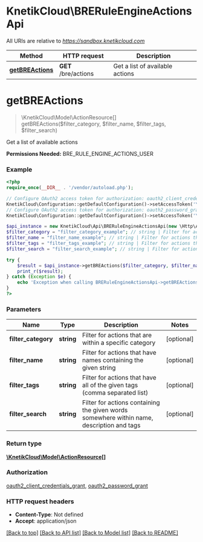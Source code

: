 # KnetikCloud\BRERuleEngineActionsApi

All URIs are relative to *https://sandbox.knetikcloud.com*

Method | HTTP request | Description
------------- | ------------- | -------------
[**getBREActions**](BRERuleEngineActionsApi.md#getBREActions) | **GET** /bre/actions | Get a list of available actions


# **getBREActions**
> \KnetikCloud\Model\ActionResource[] getBREActions($filter_category, $filter_name, $filter_tags, $filter_search)

Get a list of available actions

<b>Permissions Needed:</b> BRE_RULE_ENGINE_ACTIONS_USER

### Example
```php
<?php
require_once(__DIR__ . '/vendor/autoload.php');

// Configure OAuth2 access token for authorization: oauth2_client_credentials_grant
KnetikCloud\Configuration::getDefaultConfiguration()->setAccessToken('YOUR_ACCESS_TOKEN');
// Configure OAuth2 access token for authorization: oauth2_password_grant
KnetikCloud\Configuration::getDefaultConfiguration()->setAccessToken('YOUR_ACCESS_TOKEN');

$api_instance = new KnetikCloud\Api\BRERuleEngineActionsApi(new \Http\Adapter\Guzzle6\Client());
$filter_category = "filter_category_example"; // string | Filter for actions that are within a specific category
$filter_name = "filter_name_example"; // string | Filter for actions that have names containing the given string
$filter_tags = "filter_tags_example"; // string | Filter for actions that have all of the given tags (comma separated list)
$filter_search = "filter_search_example"; // string | Filter for actions containing the given words somewhere within name, description and tags

try {
    $result = $api_instance->getBREActions($filter_category, $filter_name, $filter_tags, $filter_search);
    print_r($result);
} catch (Exception $e) {
    echo 'Exception when calling BRERuleEngineActionsApi->getBREActions: ', $e->getMessage(), PHP_EOL;
}
?>
```

### Parameters

Name | Type | Description  | Notes
------------- | ------------- | ------------- | -------------
 **filter_category** | **string**| Filter for actions that are within a specific category | [optional]
 **filter_name** | **string**| Filter for actions that have names containing the given string | [optional]
 **filter_tags** | **string**| Filter for actions that have all of the given tags (comma separated list) | [optional]
 **filter_search** | **string**| Filter for actions containing the given words somewhere within name, description and tags | [optional]

### Return type

[**\KnetikCloud\Model\ActionResource[]**](../Model/ActionResource.md)

### Authorization

[oauth2_client_credentials_grant](../../README.md#oauth2_client_credentials_grant), [oauth2_password_grant](../../README.md#oauth2_password_grant)

### HTTP request headers

 - **Content-Type**: Not defined
 - **Accept**: application/json

[[Back to top]](#) [[Back to API list]](../../README.md#documentation-for-api-endpoints) [[Back to Model list]](../../README.md#documentation-for-models) [[Back to README]](../../README.md)

